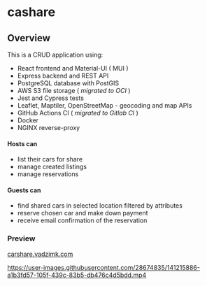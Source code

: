 # cashare

## Overview
This is a CRUD application using:
- React frontend and Material-UI ( MUI )
- Express backend and REST API
- PostgreSQL database with PostGIS
- AWS S3 file storage ( _migrated to OCI_ )
- Jest and Cypress tests
- Leaflet, Maptiler, OpenStreetMap - geocoding and map APIs
- GitHub Actions CI ( _migrated to Gitlab CI_ )
- Docker
- NGINX reverse-proxy

#### Hosts can
- list their cars for share
- manage created listings
- manage reservations

#### Guests can  
- find shared cars in selected location filtered by attributes
- reserve chosen car and make down payment
- receive email confirmation of the reservation


### Preview 
[carshare.vadzimk.com](http://carshare.vadzimk.com)

https://user-images.githubusercontent.com/28674835/141215886-a1b3fd57-105f-439c-83b5-db476c4d5bdd.mp4

